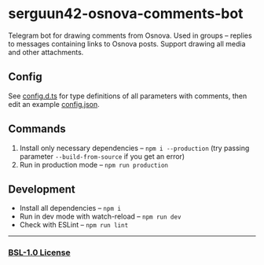 # serguun42-osnova-comments-bot

Telegram bot for drawing comments from Osnova. Used in groups – replies to messages containing links to Osnova posts. Support drawing all media and other attachments.

## Config

See [config.d.ts](./types/config.d.ts) for type definitions of all parameters with comments, then edit an example [config.json](./config/config.json).

## Commands

1. Install only necessary dependencies – `npm i --production` (try passing parameter `--build-from-source` if you get an error)
2. Run in production mode – `npm run production`

## Development

- Install all dependencies – `npm i`
- Run in dev mode with watch-reload – `npm run dev`
- Check with ESLint – `npm run lint`

---

### [BSL-1.0 License](./LICENSE)
